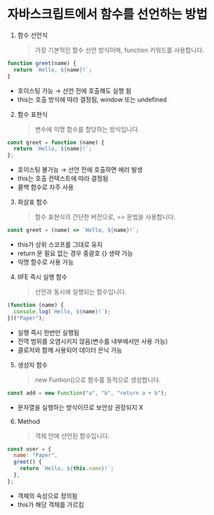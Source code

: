 # 자바스크립트에서 함수를 선언하는 방법

1. 함수 선언식
   > 가장 기본적인 함수 선언 방식이며, function 키워드를 사용합니다.

```javascript
function greet(name) {
  return `Hello, ${name}!`;
}
```

- 호이스팅 가능 → 선언 전에 호출해도 실행 됨
- this는 호출 방식에 따라 결정됨, window 또는 undefined

2. 함수 표현식
   > 변수에 익명 함수를 할당하는 방식입니다.

```javascript
const greet = function (name) {
  return `Hello, ${name}!`;
};
```

- 호이스팅 불가능 → 선언 전에 호출하면 에러 발생
- this는 호출 컨텍스트에 따라 결정됨
- 콜백 함수로 자주 사용

3. 화살표 함수
   > 함수 표현식의 간단한 버전으로, => 문법을 사용합니다.

```javascript
const greet = (name) => `Hello, ${name}!`;
```

- this가 상위 스코프를 그대로 유지
- return 문 필요 없는 경우 중괄호 {} 생략 가능
- 익명 함수로 사용 가능

4. IIFE 즉시 실행 함수
   > 선언과 동시에 실행되는 함수입니다.

```javascript
(function (name) {
  console.log(`Hello, ${name}!`);
})("Paper");
```

- 실행 즉시 한번만 실행됨
- 전역 범위를 오염시키지 않음(변수를 내부에서만 사용 가능)
- 클로저와 함께 사용되어 데이터 은닉 가능

5. 생성자 함수
   > new Funtion()으로 함수를 동적으로 생성합니다.

```javascript
const add = new Function("a", "b", "return a + b");
```

- 문자열을 실행하는 방식이므로 보안상 권장되지 X

6. Method
   > 객체 안에 선언된 함수입니다.

```javascript
const user = {
  name: "Paper",
  greet() {
    return `Hello, ${this.name}!`;
  },
};
```

- 객체의 속성으로 정의됨
- this가 해당 객체를 가르킴

